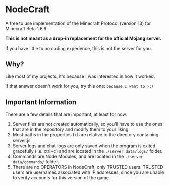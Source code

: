 # NodeCraft
A free to use implementation of the Minecraft Protocol (version 13) for Minecraft Beta 1.6.6

**This is not meant as a drop-in replacement for the official Mojang server.**

If you have little to no coding experience, this is not the server for you.

## Why?
Like most of my projects, it's because I was interested in how it worked.

If that answer doesn't work for you, try this one: `because I want to >:(`

## Important Information
There are a few details that are important, at least for now.
1. Server files are not created automatically, so you'll have to use the ones that are in the repository and modify them to your liking.
2. Most paths in the properties.txt are relative to the directory containing server.js.
3. Server logs and chat logs are only saved when the program is exited gracefully (i.e. ctrl+c) and are located in the `./server data/logs/` folder.
4. Commands are Node Modules, and are located in the `./server data/commands/` folder.
5. There are no OPERATORS in NodeCraft, only TRUSTED users. TRUSTED users are usernames associated with IP addresses, since you are unable to verify accounts for this version of the game.
